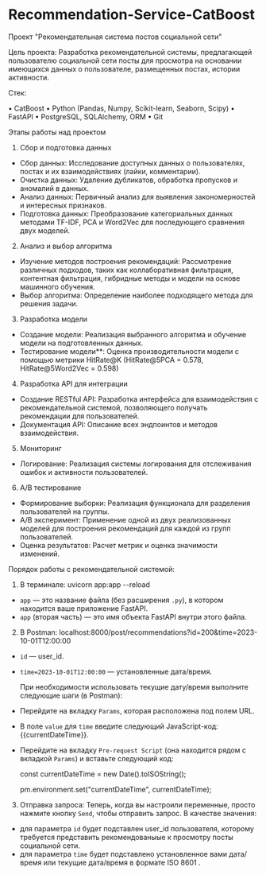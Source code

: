# Recommendation-Service-CatBoost

Проект "Рекомендательная система постов социальной сети"


Цель проекта:
Разработка рекомендательной системы, предлагающей пользователю социальной сети посты для просмотра на основании имеющихся данных о пользователе, размещенных постах, истории активности.

Стек:

• CatBoost
• Python (Pandas, Numpy, Scikit-learn, Seaborn, Scipy)
• FastAPI
• PostgreSQL, SQLAlchemy, ORM
• Git

Этапы работы над проектом
1. Сбор и подготовка данных
- Сбор данных: Исследование доступных данных о пользователях, постах и их взаимодействиях (лайки, комментарии).
- Очистка данных: Удаление дубликатов, обработка пропусков и аномалий в данных.
- Анализ данных: Первичный анализ для выявления закономерностей и интересных признаков.
- Подготовка данных: Преобразование категориальных данных методами TF-IDF, PCA и Word2Vec для последующего сравнения двух моделей.

2. Анализ и выбор алгоритма
- Изучение методов построения рекомендаций: Рассмотрение различных подходов, таких как коллаборативная фильтрация, контентная фильтрация, гибридные методы и модели на основе машинного обучения.
- Выбор алгоритма: Определение наиболее подходящего метода для решения задачи.

3. Разработка модели
- Создание модели: Реализация выбранного алгоритма и обучение модели на подготовленных данных.
- Тестирование модели**: Оценка производительности модели с помощью метрики HitRate@K (HitRate@5PCA = 0.578, HitRate@5Word2Vec = 0.598)

4. Разработка API для интеграции
- Создание RESTful API: Разработка интерфейса для взаимодействия с рекомендательной системой, позволяющего получать рекомендации для пользователей.
- Документация API: Описание всех эндпоинтов и методов взаимодействия.

5. Мониторинг
- Логирование: Реализация системы логирования для отслеживания ошибок и активности пользователей.

6. A/B тестирование
- Формирование выборки: Реализация функционала для разделения пользователей на группы.
- A/B эксперимент: Применение одной из двух реализованных моделей для построения рекомендаций для каждой из групп пользователей.
- Оценка результатов: Расчет метрик и оценка значимости изменений.

Порядок работы с рекомендательной системой:
1. В терминале: uvicorn app:app --reload
- `app` — это название файла (без расширения `.py`), в котором находится ваше приложение FastAPI.
- `app` (вторая часть) — это имя объекта FastAPI внутри этого файла.
  
2. В Postman: localhost:8000/post/recommendations?id=200&time=2023-10-01T12:00:00
- `id` — user_id.
- `time=2023-10-01T12:00:00` — установленные дата/время.

  При необходимости использовать текущие дату/время выполните следующие шаги (в Postman):
 
 - Перейдите на вкладку `Params`, которая расположена под полем URL.
 - В поле `value` для `time` введите следующий JavaScript-код:
     {{currentDateTime}}.
 - Перейдите на вкладку `Pre-request Script` (она находится рядом с вкладкой `Params`) и вставьте следующий код:

   const currentDateTime = new Date().toISOString();

   pm.environment.set("currentDateTime", currentDateTime);

3. Отправка запроса:
   Теперь, когда вы настроили переменные, просто нажмите кнопку `Send`, чтобы отправить запрос.
   В качестве значения:
  - для параметра `id` будет подставлен user_id пользователя, которому требуется представить рекомендованыые к просмотру посты социальной сети.
  - для параметра `time` будет подставлено установленное вами дата/время или текущие дата/время в формате ISO 8601 .    
